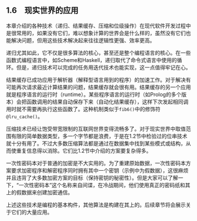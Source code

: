    

## 1.6　现实世界的应用

本章介绍的各种技术（递归、结果缓存、压缩和位级操作）在现代软件开发过程中是很常用的，如果没有它们，难以想象计算的世界会是什么样的，虽然没有它们也能解决问题，但用这些技术解决起来往往逻辑性更强、效率更高。

递归尤其如此，它不仅是很多算法的核心，甚至还是整个编程语言的核心。在一些函数式编程语言中，如Scheme和Haskell，递归取代了命令式语言中使用的循环。但是，递归技术可以完成的任务用迭代技术也能实现，这一点值得牢记在心。

结果缓存已成功应用于解析器（解释型语言用到的程序）的加速工作。对于解决有可能再次请求最近计算结果的问题，结果缓存就会很有用。结果缓存的另一个应用就是程序语言的运行时（runtime）。某些程序语言的运行时（如Prolog的多个版本）会把函数调用的结果自动保存下来（自动化结果缓存），这样下次发起相同调用时就不需要再执行这些函数了。这种机制类似于`fib6()`中的修饰符`@lru_cache()`。

压缩技术已经让饱受带宽限制的互联网世界变得流畅多了。对于现实世界中取值范围有限的简单数据类型，多一个字节都是浪费，于是在1.2节中检验过的位串技术就十分有用了。不过大多数压缩算法都是通过在数据集中找到某些模式或结构，从而使重复信息得以消除。它们比1.2节中介绍的方案要复杂得多。

一次性密码本对于普通的加密是不大实用的。为了重建原始数据，一次性密码本方案要求加密程序和解密程序同时拥有其中一个密钥（示例中为假数据），这很麻烦并且违背了大多数加密方案的目标（保持密钥的秘密性）。但是大家可以了解一下，“一次性密码本”这个名称来自间谍，在冷战期间，他们使用真正的密码纸和其上的假数据来创建加密通信。

上述这些技术是编程的基本构件，其他算法是构建在其上的。后续章节将会展示关于它们的大量应用。